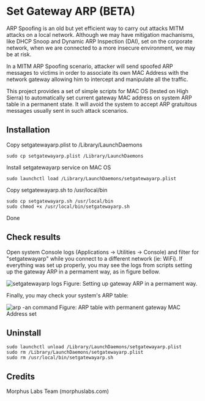 # Set Gateway ARP (BETA)

ARP Spoofing is an old but yet efficient way to carry out attacks MITM attacks on a local network. Although we may have mitigation machanisms, like DHCP Snoop and Dynamic ARP Inspection (DAI), set on the corporate network, when we are connected to a more insecure environment, we may be at risk.

In a MITM ARP Spoofing scenario, attacker will send spoofed ARP messages to victims in order to associate its own MAC Address with the network gateway allowing him to intercept and manipulate all the traffic.

This project provides a set of simple scripts for MAC OS (tested on High Sierra) to automatically set current gateway MAC address on system ARP table in a permanent state. It will avoid the system to accept ARP gratuitous messages usually sent in such attack scenarios.  

## Installation
  
Copy setgatewayarp.plist to /Library/LaunchDaemons
```
sudo cp setgatewayarp.plist /Library/LaunchDaemons
```
Install setgatewayarp service on MAC OS
```
sudo launchctl load /Library/LaunchDaemons/setgatewayarp.plist
```
Copy setgatewayarp.sh to /usr/local/bin
```
sudo cp setgatewayarp.sh /usr/local/bin
sudo chmod +x /usr/local/bin/setgatewayarp.sh
```
Done

## Check results

Open system Console logs (Applications -> Utilities -> Console) and filter for "setgatewayarp" while you connect to a different network (ie: WiFi). If everything was set up properly, you may see the logs from scripts setting up the gateway ARP in a permament way, as in figure bellow.

![setgatewayarp logs](https://cdn-images-1.medium.com/max/1600/1*uhgFPap0JHBxvfpa3Pj-eA.png)
Figure: Setting up gateway ARP in a permament way.

Finally, you may check your system's ARP table:

![arp -an command](https://cdn-images-1.medium.com/max/1600/1*Jt6GNtK8DJ9PQIS5NXBshQ.png)
Figure: ARP table with permanent gateway MAC Address set

## Uninstall
```
sudo launchctl unload /Library/LaunchDaemons/setgatewayarp.plist
sudo rm /Library/LaunchDaemons/setgatewayarp.plist
sudo rm /usr/local/bin/setgatewayarp.sh
```

## Credits
Morphus Labs Team (morphuslabs.com)
